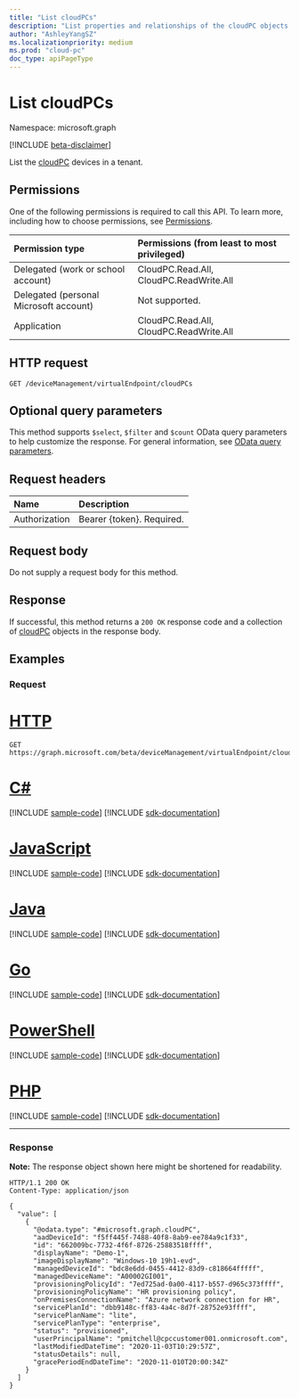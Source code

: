 ```yaml
---
title: "List cloudPCs"
description: "List properties and relationships of the cloudPC objects."
author: "AshleyYangSZ"
ms.localizationpriority: medium
ms.prod: "cloud-pc"
doc_type: apiPageType
---
```


# List cloudPCs

Namespace: microsoft.graph

[!INCLUDE [beta-disclaimer](../../includes/beta-disclaimer.md)]

List the [cloudPC](../resources/cloudpc.md) devices in a tenant.

## Permissions

One of the following permissions is required to call this API. To learn more, including how to choose permissions, see [Permissions](/graph/permissions-reference).

|Permission type|Permissions (from least to most privileged)|
|:---|:---|
|Delegated (work or school account)|CloudPC.Read.All, CloudPC.ReadWrite.All|
|Delegated (personal Microsoft account)|Not supported.|
|Application|CloudPC.Read.All, CloudPC.ReadWrite.All|

## HTTP request

<!-- {
  "blockType": "ignored"
}
-->

``` http
GET /deviceManagement/virtualEndpoint/cloudPCs
```

## Optional query parameters

This method supports `$select`, `$filter` and `$count` OData query parameters to help customize the response. For general information, see [OData query parameters](/graph/query-parameters).

## Request headers

| Name          | Description               |
| :------------ | :------------------------ |
| Authorization | Bearer {token}. Required. |

## Request body

Do not supply a request body for this method.

## Response

If successful, this method returns a `200 OK` response code and a collection of [cloudPC](../resources/cloudpc.md) objects in the response body.

## Examples

### Request


# [HTTP](#tab/http)
<!-- {
  "blockType": "request",
  "name": "list_cloudpcs"
}
-->

``` http
GET https://graph.microsoft.com/beta/deviceManagement/virtualEndpoint/cloudPCs
```

# [C#](#tab/csharp)
[!INCLUDE [sample-code](../includes/snippets/csharp/list-cloudpcs-csharp-snippets.md)]
[!INCLUDE [sdk-documentation](../includes/snippets/snippets-sdk-documentation-link.md)]

# [JavaScript](#tab/javascript)
[!INCLUDE [sample-code](../includes/snippets/javascript/list-cloudpcs-javascript-snippets.md)]
[!INCLUDE [sdk-documentation](../includes/snippets/snippets-sdk-documentation-link.md)]

# [Java](#tab/java)
[!INCLUDE [sample-code](../includes/snippets/java/list-cloudpcs-java-snippets.md)]
[!INCLUDE [sdk-documentation](../includes/snippets/snippets-sdk-documentation-link.md)]

# [Go](#tab/go)
[!INCLUDE [sample-code](../includes/snippets/go/list-cloudpcs-go-snippets.md)]
[!INCLUDE [sdk-documentation](../includes/snippets/snippets-sdk-documentation-link.md)]

# [PowerShell](#tab/powershell)
[!INCLUDE [sample-code](../includes/snippets/powershell/list-cloudpcs-powershell-snippets.md)]
[!INCLUDE [sdk-documentation](../includes/snippets/snippets-sdk-documentation-link.md)]

# [PHP](#tab/php)
[!INCLUDE [sample-code](../includes/snippets/php/list-cloudpcs-php-snippets.md)]
[!INCLUDE [sdk-documentation](../includes/snippets/snippets-sdk-documentation-link.md)]

---


### Response

**Note:** The response object shown here might be shortened for readability.
<!-- {
  "blockType": "response",
  "truncated": true,
  "@odata.type": "Collection(microsoft.graph.cloudPC)"
}
-->

``` http
HTTP/1.1 200 OK
Content-Type: application/json

{
  "value": [
    {
      "@odata.type": "#microsoft.graph.cloudPC",
      "aadDeviceId": "f5ff445f-7488-40f8-8ab9-ee784a9c1f33",
      "id": "662009bc-7732-4f6f-8726-25883518ffff",
      "displayName": "Demo-1",
      "imageDisplayName": "Windows-10 19h1-evd",
      "managedDeviceId": "bdc8e6dd-0455-4412-83d9-c818664fffff",
      "managedDeviceName": "A00002GI001",
      "provisioningPolicyId": "7ed725ad-0a00-4117-b557-d965c373ffff",
      "provisioningPolicyName": "HR provisioning policy",
      "onPremisesConnectionName": "Azure network connection for HR",
      "servicePlanId": "dbb9148c-ff83-4a4c-8d7f-28752e93ffff",
      "servicePlanName": "lite",
      "servicePlanType": "enterprise",
      "status": "provisioned",
      "userPrincipalName": "pmitchell@cpccustomer001.onmicrosoft.com",
      "lastModifiedDateTime": "2020-11-03T10:29:57Z",
      "statusDetails": null,
      "gracePeriodEndDateTime": "2020-11-010T20:00:34Z"
    }
  ]
}
```
